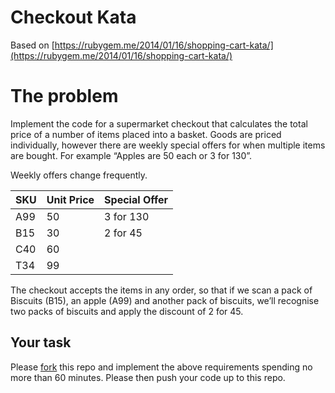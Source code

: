 # Checkout Kata

Based on [https://rubygem.me/2014/01/16/shopping-cart-kata/](https://rubygem.me/2014/01/16/shopping-cart-kata/)


# The problem
Implement the code for a supermarket checkout that calculates the total price of a number of items placed into a basket. Goods are priced individually, however there are weekly special offers for when multiple items are bought. For example “Apples are 50 each or 3 for 130”.

Weekly offers change frequently.


|         SKU    |Unit Price                          |Special Offer
|----------------|-------------------------------|-----------------------------|
|A99|50|3 for 130|
|B15|30|2 for 45|
|C40|60||
|T34|99||




The checkout accepts the items in any order, so that if we scan a pack of Biscuits (B15), an apple (A99) and another pack of biscuits, we’ll recognise two packs of biscuits and apply the discount of 2 for 45.



## Your task

Please [fork](https://help.github.com/en/github/getting-started-with-github/fork-a-repo) this repo and implement the above requirements spending no more than 60 minutes. Please then push your code up to this repo.
